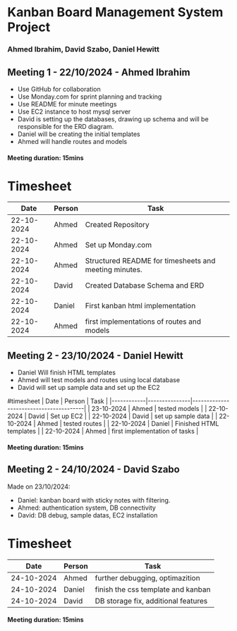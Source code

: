 # Kanban Board Management System Project
### Ahmed Ibrahim, David Szabo, Daniel Hewitt




## Meeting 1 - 22/10/2024 - Ahmed Ibrahim

* Use GitHub for collaboration
* Use Monday.com for sprint planning and tracking
* Use README for minute meetings
* Use EC2 instance to host mysql server
* David is setting up the databases, drawing up schema and will be responsible for the ERD diagram.
* Daniel will be creating the initial templates
* Ahmed will handle routes and models

#### Meeting duration: 15mins

# Timesheet

| Date       | Person        | Task                                   |
|------------|---------------|----------------------------------------|
| 22-10-2024 | Ahmed         |  Created Repository                    |
| 22-10-2024 | Ahmed         |  Set up Monday.com                    |
| 22-10-2024 | Ahmed         |  Structured README for timesheets and meeting minutes.                    |
| 22-10-2024 | David         |  Created Database Schema and ERD                    |
| 22-10-2024 | Daniel        |  First kanban html implementation                    |
| 22-10-2024 | Ahmed         |  first implementations of routes and models                    |



## Meeting 2 - 23/10/2024 - Daniel Hewitt

* Daniel Will finish HTML templates
* Ahmed will test models and routes using local database
* David will set up sample data and set up the EC2

#timesheet 
| Date       | Person        | Task                                   |
|------------|---------------|----------------------------------------|
| 23-10-2024 | Ahmed         |  tested models                         |
| 22-10-2024 | David         |  Set up EC2                            |
| 22-10-2024 | David         |  set up sample data                    |
| 22-10-2024 | Ahmed         |  tested routes                         |
| 22-10-2024 | Daniel        |  Finished HTML templates               |
| 22-10-2024 | Ahmed         |  first implementation of tasks         |

#### Meeting duration: 15mins

## Meeting 2 - 24/10/2024 - David Szabo

Made on 23/10/2024:
* Daniel: kanban board with sticky notes with filtering.
* Ahmed: authentication system, DB connectivity
* David: DB debug, sample datas, EC2 installation

# Timesheet 
| Date       | Person        | Task                                   |
|------------|---------------|----------------------------------------|
| 24-10-2024 | Ahmed         |  further debugging, optimazition       |
| 24-10-2024 | Daniel        |  finish the css template and kanban    |
| 24-10-2024 | David         |  DB storage fix, additional features   |


#### Meeting duration: 15mins
